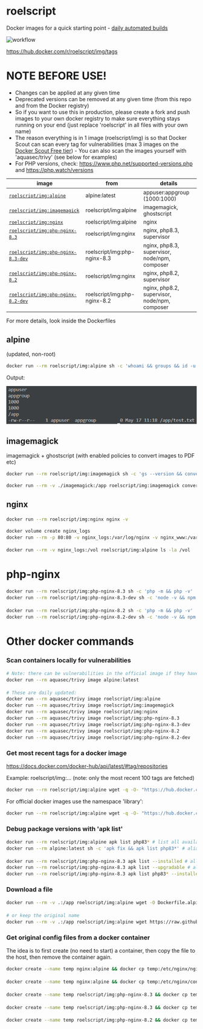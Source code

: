 # roelscript

Docker images for a quick starting point - [daily automated builds](https://github.com/rboonzaijer/docker-images/blob/main/.github/workflows/auto-build-and-push.yml)

![workflow](https://github.com/rboonzaijer/docker-images/actions/workflows/auto-build-and-push.yml/badge.svg)

https://hub.docker.com/r/roelscript/img/tags

# NOTE BEFORE USE!
- Changes can be applied at any given time
- Deprecated versions can be removed at any given time (from this repo and from the Docker registry)
- So if you want to use this in production, please create a fork and push images to your own docker registry to make sure everything stays running on your end (just replace 'roelscript' in all files with your own name)
- The reason everything is in 1 image (roelscript/img) is so that Docker Scout can scan every tag for vulnerabilities (max 3 images on the [Docker Scout Free tier](https://www.docker.com/products/docker-scout/)) - You can also scan the images yourself with 'aquasec/trivy' (see below for examples)
- For PHP versions, check: https://www.php.net/supported-versions.php and https://php.watch/versions

| image | from | details |
|-|-|-|
[`roelscript/img:alpine`](alpine/Dockerfile) | alpine:latest | appuser:appgroup (1000:1000) |
[`roelscript/img:imagemagick`](imagemagick/Dockerfile) | roelscript/img:alpine | imagemagick, ghostscript |
[`roelscript/img:nginx`](nginx/Dockerfile) | roelscript/img:alpine | nginx |
[`roelscript/img:php-nginx-8.3`](php-nginx/8.3/Dockerfile) | roelscript/img:nginx | nginx, php8.3, supervisor |
[`roelscript/img:php-nginx-8.3-dev`](php-nginx/8.3-dev/Dockerfile) | roelscript/img:php-nginx-8.3 | nginx, php8.3, supervisor, node/npm, composer |
[`roelscript/img:php-nginx-8.2`](php-nginx/8.2/Dockerfile) | roelscript/img:nginx | nginx, php8.2, supervisor |
[`roelscript/img:php-nginx-8.2-dev`](php-nginx/8.2-dev/Dockerfile) | roelscript/img:php-nginx-8.2 | nginx, php8.2, supervisor, node/npm, composer |

For more details, look inside the Dockerfiles

## alpine

(updated, non-root)

```bash
docker run --rm roelscript/img:alpine sh -c 'whoami && groups && id -u && id -g && pwd && touch test.txt && ls -la /app/test.txt'
```

Output:

![](alpine/example.png)

## imagemagick

imagemagick + ghostscript (with enabled policies to convert images to PDF etc)

```bash
docker run --rm roelscript/img:imagemagick sh -c 'gs --version && convert -version'
```

```bash
docker run --rm -v ./imagemagick:/app roelscript/img:imagemagick convert logo.png target-logo.webp
```

## nginx

```bash
docker run --rm roelscript/img:nginx nginx -v
```

```bash
docker volume create nginx_logs
docker run --rm -p 80:80 -v nginx_logs:/var/log/nginx -v nginx_www:/var/www/html roelscript/img:nginx

docker run --rm -v nginx_logs:/vol roelscript/img:alpine ls -la /vol
```

# php-nginx

```bash
docker run --rm roelscript/img:php-nginx-8.3 sh -c 'php -m && php -v'
docker run --rm roelscript/img:php-nginx-8.3-dev sh -c 'node -v && npm -v && composer diagnose'

docker run --rm roelscript/img:php-nginx-8.2 sh -c 'php -m && php -v'
docker run --rm roelscript/img:php-nginx-8.2-dev sh -c 'node -v && npm -v && composer diagnose'
```

# Other docker commands

### Scan containers locally for vulnerabilities

```bash
# Note: there can be vulnerabilities in the official image if they havent been updated recently, so make sure you update/upgrade the alpine image (with a custom Dockerfile) if you use it:
docker run --rm aquasec/trivy image alpine:latest

# These are daily updated:
docker run --rm aquasec/trivy image roelscript/img:alpine
docker run --rm aquasec/trivy image roelscript/img:imagemagick
docker run --rm aquasec/trivy image roelscript/img:nginx
docker run --rm aquasec/trivy image roelscript/img:php-nginx-8.3
docker run --rm aquasec/trivy image roelscript/img:php-nginx-8.3-dev
docker run --rm aquasec/trivy image roelscript/img:php-nginx-8.2
docker run --rm aquasec/trivy image roelscript/img:php-nginx-8.2-dev
```

### Get most recent tags for a docker image

https://docs.docker.com/docker-hub/api/latest/#tag/repositories

Example: roelscript/img:... (note: only the most recent 100 tags are fetched)

```bash
docker run --rm roelscript/img:alpine wget -q -O- "https://hub.docker.com/v2/namespaces/roelscript/repositories/img/tags?page_size=100&page=1" | grep -o '"name": *"[^"]*' | grep -o '[^"]*$'
```

For official docker images use the namespace 'library':

```bash
docker run --rm roelscript/img:alpine wget -q -O- "https://hub.docker.com/v2/namespaces/library/repositories/alpine/tags?page_size=100&page=1" | grep -o '"name": *"[^"]*' | grep -o '[^"]*$'
```

### Debug package versions with 'apk list'

```bash
docker run --rm roelscript/img:alpine apk list php83* # list all available php83* packages
docker run --rm alpine:latest sh -c 'apk fix && apk list php83*' # alias

docker run --rm roelscript/img:php-nginx-8.3 apk list --installed # all installed packages
docker run --rm roelscript/img:php-nginx-8.3 apk list --upgradable # all upgradable packages
docker run --rm roelscript/img:php-nginx-8.3 apk list php83* --installed # installed php83* versions
```

### Download a file

```bash
docker run --rm -v .:/app roelscript/img:alpine wget -O Dockerfile.alpine https://raw.githubusercontent.com/rboonzaijer/docker-images/main/alpine/Dockerfile

# or keep the original name
docker run --rm -v .:/app roelscript/img:alpine wget https://raw.githubusercontent.com/rboonzaijer/docker-images/main/alpine/Dockerfile
```

### Get original config files from a docker container

The idea is to first create (no need to start) a container, then copy the file to the host, then remove the container again.

```bash
docker create --name temp nginx:alpine && docker cp temp:/etc/nginx/nginx.conf ./original~nginx.conf ; docker rm -f temp

docker create --name temp nginx:alpine && docker cp temp:/etc/nginx/conf.d/default.conf ./original~nginx~conf.d~default.conf ; docker rm -f temp

docker create --name temp roelscript/img:php-nginx-8.3 && docker cp temp:/etc/supervisord.conf ./original~supervisord.conf ; docker rm -f temp

docker create --name temp roelscript/img:php-nginx-8.3 && docker cp temp:/etc/php83/php.ini ./original~php83~php.ini ; docker rm -f temp

docker create --name temp roelscript/img:php-nginx-8.2 && docker cp temp:/etc/php82/php.ini ./original~php82~php.ini ; docker rm -f temp
```
